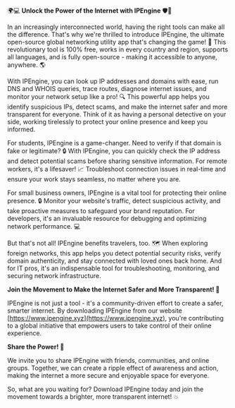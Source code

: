 🌍💻 **Unlock the Power of the Internet with IPEngine** 🛡️💪

In an increasingly interconnected world, having the right tools can make all the difference. That's why we're thrilled to introduce IPEngine, the ultimate open-source global networking utility app that's changing the game! 🔧 This revolutionary tool is 100% free, works in every country and region, supports all languages, and is fully open-source - making it accessible to anyone, anywhere. 🌎

With IPEngine, you can look up IP addresses and domains with ease, run DNS and WHOIS queries, trace routes, diagnose internet issues, and monitor your network setup like a pro! 🔍 This powerful app helps you identify suspicious IPs, detect scams, and make the internet safer and more transparent for everyone. Think of it as having a personal detective on your side, working tirelessly to protect your online presence and keep you informed.

For students, IPEngine is a game-changer. Need to verify if that domain is fake or legitimate? 🔒 With IPEngine, you can quickly check the IP address and detect potential scams before sharing sensitive information. For remote workers, it's a lifesaver! 📈 Troubleshoot connection issues in real-time and ensure your work stays seamless, no matter where you are.

For small business owners, IPEngine is a vital tool for protecting their online presence. 🔒 Monitor your website's traffic, detect suspicious activity, and take proactive measures to safeguard your brand reputation. For developers, it's an invaluable resource for debugging and optimizing network performance. 💻

But that's not all! IPEngine benefits travelers, too. 🗺️ When exploring foreign networks, this app helps you detect potential security risks, verify domain authenticity, and stay connected with loved ones back home. And for IT pros, it's an indispensable tool for troubleshooting, monitoring, and securing network infrastructure.

**Join the Movement to Make the Internet Safer and More Transparent! 🚀**

IPEngine is not just a tool - it's a community-driven effort to create a safer, smarter internet. By downloading IPEngine from our website [https://www.ipengine.xyz](https://www.ipengine.xyz), you're contributing to a global initiative that empowers users to take control of their online experience.

**Share the Power! 📢**

We invite you to share IPEngine with friends, communities, and online groups. Together, we can create a ripple effect of awareness and action, making the internet a more secure and enjoyable space for everyone.

So, what are you waiting for? Download IPEngine today and join the movement towards a brighter, more transparent internet! 💥